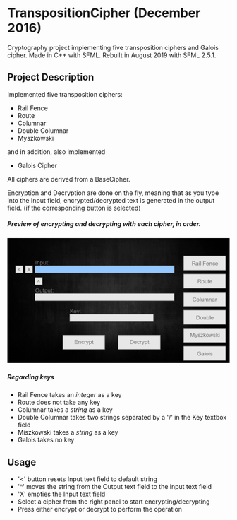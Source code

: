 # TranspositionCipher (December 2016)
Cryptography project implementing five transposition ciphers and Galois cipher. Made in C++ with SFML. Rebuilt in August 2019 with SFML 2.5.1.

## Project Description
Implemented five transposition ciphers:
* Rail Fence
* Route
* Columnar
* Double Columnar
* Myszkowski

and in addition, also implemented
* Galois Cipher

All ciphers are derived from a BaseCipher.

Encryption and Decryption are done on the fly, meaning that as you type into the Input field, encrypted/decrypted text is generated in the output field. (if the corresponding button is selected)

##### Preview of encrypting and decrypting with each cipher, in order.

![](transposition.gif)

##### Regarding keys
* Rail Fence takes an *integer* as a key
* Route does not take any key
* Columnar takes a *string* as a key
* Double Columnar takes two strings separated by a '/' in the Key textbox field
* Miszkowski takes a *string* as a key
* Galois takes no key

## Usage
* '<' button resets Input text field to default string
* '^' moves the string from the Output text field to the input text field
* 'X' empties the Input text field
* Select a cipher from the right panel to start encrypting/decrypting
* Press either encrypt or decrypt to perform the operation
